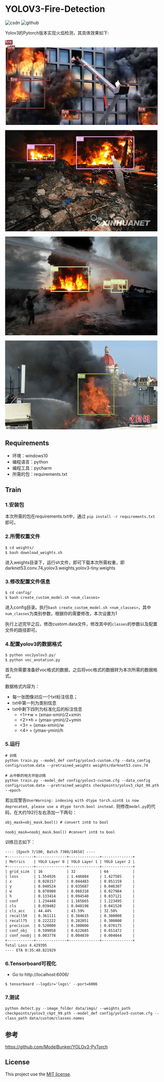 # YOLOV3-Fire-Detection

![csdn](https://blog.csdn.net/Mind_programmonkey)
![github](https://github.com/CodingChaozhang)

Yolov3的Pytorch版本实现火焰检测，其具体效果如下:

![have_fire_sample](output/imgs/000001.png)

![have_fire_sample](output/imgs/000002.png)


![have_fire_sample](output/imgs/000004.png)

![have_fire_sample](output/imgs/000005.png)

## Requirements

- 环境：windows10
- 编程语言：python
- 编程工具：pycharm
- 所需的包：requirements.txt 
## Train

### 1.安装包
本次所需的包在requirements.txt中，通过    `pip install -r requirements.txt` 即可。
### 2.所需权重文件
    $ cd weights/
    $ bash download_weights.sh
进入weights目录下，运行sh文件，即可下载本次所需权重，即darknet53.conv.74,yolov3.weights,yolov3-tiny.weights
### 3.修改配置文件信息
    $ cd config/
    $ bash create_custom_model.sh <num_classes>
进入config目录。执行`bash create_custom_model.sh <num_classes>`，其中`num_classes`为类别参数，根据你的需要修改，本次设置为1

执行上述完毕之后，修改custom.data文件，修改其中的`classes`的参数以及配置文件的路径即可。
### 4.配置yolov3的数据格式
    $ python voc2yolov3.py/
    $ python voc_anotation.py

首先你需要准备好voc格式的数据，之后将voc格式的数据转为本次所需的数据格式。

数据格式内容为：
- 每一张图像对应一个txt标注信息；
- txt中第一列为类别信息
- txt中剩下四列为标准化后的标注信息
    - <1>*w = (xmax-xmin)/2+xmin
    - <2>*h = (ymax-ymin)/2+ymin
    - <3>   = (xmax-xmin)/w
    - <4>   = (ymax-ymin)/h
### 5.运行
```
# 训练
python train.py --model_def config/yolov3-custom.cfg --data_config config/custom.data --pretrained_weights weights/darknet53.conv.74
    
# 从中断的地方开始训练
python train.py --model_def config/yolov3-custom.cfg --data_config config/custom.data --pretrained_weights checkpoints/yolov3_ckpt_99.pth --epoch 

```

若出现警告`UserWarning: indexing with dtype torch.uint8 is now deprecated, please use a dtype torch.bool instead.`
则修改`model.py`的代码，在大约192行左右添加一下两句：
```
obj_mask=obj_mask.bool() # convert int8 to bool

noobj_mask=noobj_mask.bool() #convert int8 to bool
```

训练日志如下：
```
---- [Epoch 7/100, Batch 7300/14658] ----
+------------+--------------+--------------+--------------+
| Metrics    | YOLO Layer 0 | YOLO Layer 1 | YOLO Layer 2 |
+------------+--------------+--------------+--------------+
| grid_size  | 16           | 32           | 64           |
| loss       | 1.554926     | 1.446884     | 1.427585     |
| x          | 0.028157     | 0.044483     | 0.051159     |
| y          | 0.040524     | 0.035687     | 0.046307     |
| w          | 0.078980     | 0.066310     | 0.027984     |
| h          | 0.133414     | 0.094540     | 0.037121     |
| conf       | 1.234448     | 1.165665     | 1.223495     |
| cls        | 0.039402     | 0.040198     | 0.041520     |
| cls_acc    | 44.44%       | 43.59%       | 32.50%       |
| recall50   | 0.361111     | 0.384615     | 0.300000     |
| recall75   | 0.222222     | 0.282051     | 0.300000     |
| precision  | 0.520000     | 0.300000     | 0.070175     |
| conf_obj   | 0.599058     | 0.622685     | 0.651472     |
| conf_noobj | 0.003778     | 0.004039     | 0.004044     |
+------------+--------------+--------------+--------------+
Total Loss 4.429395
---- ETA 0:35:48.821929
```

### 6.Tensorboard可视化

* Go to http://localhost:6006/

```
$ tensorboard --logdir='logs\' --port=6006
```

### 7.测试
```
python detect.py --image_folder data/imgs/ --weights_path checkpoints/yolov3_ckpt_99.pth --model_def config/yolov3-custom.cfg --class_path data/custom/classes.names
```

## 参考
https://github.com/ModelBunker/YOLOv3-PyTorch

## License
This project use the [MIT license](https://opensource.org/licenses/MIT).


